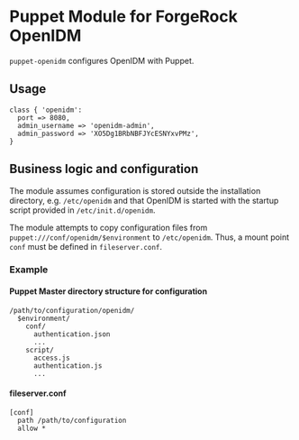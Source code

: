 # Puppet Module for ForgeRock OpenIDM

`puppet-openidm` configures OpenIDM with Puppet.

## Usage

    class { 'openidm': 
      port => 8080,
      admin_username => 'openidm-admin',
      admin_password => 'XO5Dg1BRbNBFJYcESNYxvPMz',
    }

## Business logic and configuration

The module assumes configuration is stored outside the installation directory,
e.g. `/etc/openidm` and that OpenIDM is started with the startup script
provided in `/etc/init.d/openidm`.

The module attempts to copy configuration files from
`puppet:///conf/openidm/$environment` to `/etc/openidm`. Thus,
a mount point `conf` must be defined in `fileserver.conf`.

### Example

#### Puppet Master directory structure for configuration
```
/path/to/configuration/openidm/
  $environment/
    conf/
      authentication.json
      ...
    script/
      access.js
      authentication.js
      ...    
```

#### fileserver.conf
```
[conf]
  path /path/to/configuration
  allow *
```

